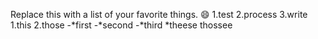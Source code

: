 Replace this with a list of your favorite things.
:smile:
1.test
2.process
3.write
 1.this
 2.those
-*first
-*second
-*third
 *theese
 thossee
